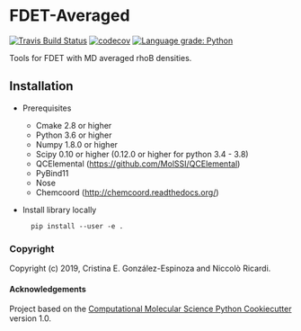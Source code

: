 FDET-Averaged
==============================
[//]: # (Badges)
[![Travis Build Status](https://travis-ci.org/crisely09/fdeta.svg?branch=master)](https://travis-ci.org/crisely09/fdeta)
[![codecov](https://codecov.io/gh/crisely09/fdeta/branch/master/graph/badge.svg)](https://codecov.io/gh/crisely09/fdeta/branch/master)
[![Language grade: Python](https://img.shields.io/lgtm/grade/python/g/crisely09/fdeta.svg?logo=lgtm&logoWidth=18)](https://lgtm.com/projects/g/crisely09/fdeta/context:python)

Tools for FDET with MD averaged rhoB densities.

Installation
------------

* Prerequisites
    - Cmake 2.8 or higher
    - Python 3.6 or higher
    - Numpy 1.8.0 or higher
    - Scipy 0.10 or higher (0.12.0 or higher for python 3.4 - 3.8)
    - QCElemental (https://github.com/MolSSI/QCElemental)
    - PyBind11
    - Nose
    - Chemcoord (http://chemcoord.readthedocs.org/)

* Install library locally

        pip install --user -e .

### Copyright

Copyright (c) 2019, Cristina E. González-Espinoza and Niccolò Ricardi.

#### Acknowledgements
 
Project based on the 
[Computational Molecular Science Python Cookiecutter](https://github.com/molssi/cookiecutter-cms) version 1.0.
